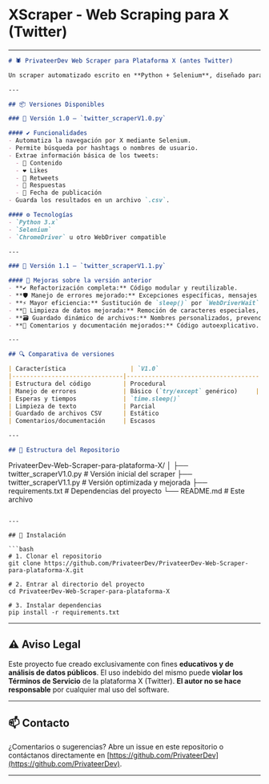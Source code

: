 # XScraper - Web Scraping para X (Twitter) 

---

```markdown
# 🕷️ PrivateerDev Web Scraper para Plataforma X (antes Twitter)

Un scraper automatizado escrito en **Python + Selenium**, diseñado para recolectar datos públicos de la plataforma **X (antes Twitter)**. Este proyecto permite realizar búsquedas automatizadas y recolectar tweets con información relevante para análisis de datos, estudios de comportamiento en redes sociales y minería de texto.

---

## 📦 Versiones Disponibles

### 🚀 Versión 1.0 — `twitter_scraperV1.0.py`

#### ✔️ Funcionalidades
- Automatiza la navegación por X mediante Selenium.
- Permite búsqueda por hashtags o nombres de usuario.
- Extrae información básica de los tweets:
  - 📝 Contenido
  - ❤️ Likes
  - 🔁 Retweets
  - 💬 Respuestas
  - 📅 Fecha de publicación
- Guarda los resultados en un archivo `.csv`.

#### ⚙️ Tecnologías
- `Python 3.x`
- `Selenium`
- `ChromeDriver` u otro WebDriver compatible

---

### 🧠 Versión 1.1 — `twitter_scraperV1.1.py`

#### 🔧 Mejoras sobre la versión anterior
- **✔️ Refactorización completa:** Código modular y reutilizable.
- **🛡️ Manejo de errores mejorado:** Excepciones específicas, mensajes claros.
- **⚡ Mayor eficiencia:** Sustitución de `sleep()` por `WebDriverWait`.
- **🧽 Limpieza de datos mejorada:** Remoción de caracteres especiales, HTML, etc.
- **🗃️ Guardado dinámico de archivos:** Nombres personalizados, prevención de sobrescritura.
- **💬 Comentarios y documentación mejorados:** Código autoexplicativo.

---

## 🔍 Comparativa de versiones

| Característica                  | `V1.0`                              | `V1.1`                                                  |
|-------------------------------|-------------------------------------|---------------------------------------------------------|
| Estructura del código         | Procedural                          | Modular, funciones separadas                            |
| Manejo de errores             | Básico (`try/except` genérico)     | Avanzado (`try/except` específicos y tolerante a fallos)|
| Esperas y tiempos             | `time.sleep()`                      | `WebDriverWait`                                         |
| Limpieza de texto             | Parcial                             | Completa y optimizada                                   |
| Guardado de archivos CSV      | Estático                            | Dinámico y con validaciones                             |
| Comentarios/documentación     | Escasos                             | Completos y explicativos                                |

---

## 📁 Estructura del Repositorio

```

PrivateerDev-Web-Scraper-para-plataforma-X/
│
├── twitter\_scraperV1.0.py         # Versión inicial del scraper
├── twitter\_scraperV1.1.py         # Versión optimizada y mejorada
├── requirements.txt               # Dependencias del proyecto
└── README.md                      # Este archivo

````

---

## 🚀 Instalación

```bash
# 1. Clonar el repositorio
git clone https://github.com/PrivateerDev/PrivateerDev-Web-Scraper-para-plataforma-X.git

# 2. Entrar al directorio del proyecto
cd PrivateerDev-Web-Scraper-para-plataforma-X

# 3. Instalar dependencias
pip install -r requirements.txt
````

---

## ⚠️ Aviso Legal

Este proyecto fue creado exclusivamente con fines **educativos y de análisis de datos públicos**.
El uso indebido del mismo puede **violar los Términos de Servicio** de la plataforma X (Twitter).
**El autor no se hace responsable** por cualquier mal uso del software.

---

## 📫 Contacto

¿Comentarios o sugerencias? Abre un issue en este repositorio o contáctanos directamente en [https://github.com/PrivateerDev](https://github.com/PrivateerDev).

---

```
